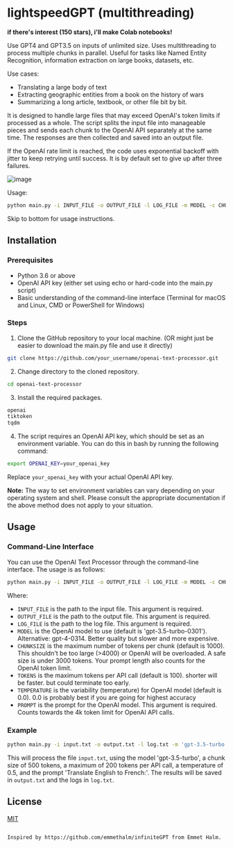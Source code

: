 # lightspeedGPT (multithreading)

**if there's interest (150 stars), i'll make Colab notebooks!**

Use GPT4 and GPT3.5 on inputs of unlimited size. Uses multithreading to process multiple chunks in parallel. Useful for tasks like Named Entity Recognition, information extraction on large books, datasets, etc.

Use cases:
- Translating a large body of text
- Extracting geographic entities from a book on the history of wars
- Summarizing a long article, textbook, or other file bit by bit.

It is designed to handle large files that may exceed OpenAI's token limits if processed as a whole. The script splits the input file into manageable pieces and sends each chunk to the OpenAI API separately at the same time. The responses are then collected and saved into an output file.

If the OpenAI rate limit is reached, the code uses exponential backoff with jitter to keep retrying until success. It is by default set to give up after three failures.

![image](https://cloud-ojq43hax6-hack-club-bot.vercel.app/0screen_shot_2023-06-11_at_8.44.36_pm.png)

Usage: 
```bash
python main.py -i INPUT_FILE -o OUTPUT_FILE -l LOG_FILE -m MODEL -c CHUNKSIZE -t TOKENS -v TEMPERATURE -p PROMPT
```

Skip to bottom for usage instructions.

## Installation

### Prerequisites

- Python 3.6 or above
- OpenAI API key (either set using echo or hard-code into the main.py script)
- Basic understanding of the command-line interface (Terminal for macOS and Linux, CMD or PowerShell for Windows)

### Steps

1. Clone the GitHub repository to your local machine. (OR might just be easier to download the main.py file and use it directly)
```bash
git clone https://github.com/your_username/openai-text-processor.git
```
2. Change directory to the cloned repository.
```bash
cd openai-text-processor
```
3. Install the required packages.

```bash
openai
tiktoken
tqdm
```

4. The script requires an OpenAI API key, which should be set as an environment variable. You can do this in bash by running the following command:

```bash
export OPENAI_KEY=your_openai_key
```
Replace `your_openai_key` with your actual OpenAI API key.

**Note:** The way to set environment variables can vary depending on your operating system and shell. Please consult the appropriate documentation if the above method does not apply to your situation.

## Usage

### Command-Line Interface

You can use the OpenAI Text Processor through the command-line interface. The usage is as follows:

```bash
python main.py -i INPUT_FILE -o OUTPUT_FILE -l LOG_FILE -m MODEL -c CHUNKSIZE -t TOKENS -v TEMPERATURE -p PROMPT
```

Where:

- `INPUT_FILE` is the path to the input file. This argument is required.
- `OUTPUT_FILE` is the path to the output file. This argument is required.
- `LOG_FILE` is the path to the log file. This argument is required.
- `MODEL` is the OpenAI model to use (default is 'gpt-3.5-turbo-0301'). Alternative: gpt-4-0314. Better quality but slower and more expensive. 
- `CHUNKSIZE` is the maximum number of tokens per chunk (default is 1000). This shouldn't be too large (>4000) or OpenAI will be overloaded. A safe size is under 3000 tokens. Your prompt length also counts for the OpenAI token limit.
- `TOKENS` is the maximum tokens per API call (default is 100). shorter will be faster. but could terminate too early.
- `TEMPERATURE` is the variability (temperature) for OpenAI model (default is 0.0). 0.0 is probably best if you are going for highest accuracy
- `PROMPT` is the prompt for the OpenAI model. This argument is required. Counts towards the 4k token limit for OpenAI API calls.

### Example

```bash
python main.py -i input.txt -o output.txt -l log.txt -m 'gpt-3.5-turbo' -c 500 -t 200 -v 0.5 -p 'Translate English to French:'
```

This will process the file `input.txt`, using the model 'gpt-3.5-turbo', a chunk size of 500 tokens, a maximum of 200 tokens per API call, a temperature of 0.5, and the prompt 'Translate English to French:'. The results will be saved in `output.txt` and the logs in `log.txt`.

## License

[MIT](LICENSE.md)
```

Inspired by https://github.com/emmethalm/infiniteGPT from Emmet Halm.
